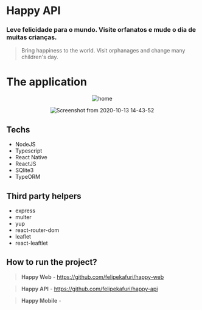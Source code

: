 # Happy API


### Leve felicidade para o mundo. Visite orfanatos e mude o dia de muitas crianças.
> Bring happiness to the world. Visit orphanages and change many children's day.


# The application
<div align="center">
 
![home](https://user-images.githubusercontent.com/45128599/95762602-4e12bf80-0c84-11eb-9139-80558d2e9570.png)

![Screenshot from 2020-10-13 14-43-52](https://user-images.githubusercontent.com/45128599/95896415-92748d00-0d62-11eb-9f2d-0b4e10280139.png)
 
</div>

## Techs 
- NodeJS
- Typescript
- React Native
- ReactJS
- SQlite3
- TypeORM

## Third party helpers
- express
- multer
- yup
- react-router-dom
- leaflet
- react-leaftlet

## How to run the project? 

> **Happy Web** - https://github.com/felipekafuri/happy-web

> **Happy API** - https://github.com/felipekafuri/happy-api

> **Happy Mobile** - 
